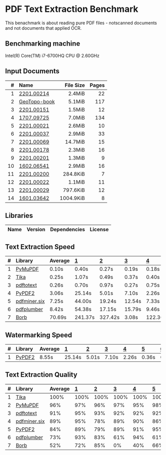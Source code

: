 # PDF Text Extraction Benchmark
This benachmark is about reading pure PDF files - notscanned documents and not documents that applied OCR.

## Benchmarking machine
 Intel(R) Core(TM) i7-6700HQ CPU @ 2.60GHz

## Input Documents
| #  |                                               Name                                               | File Size | Pages |
| -: | :----------------------------------------------------------------------------------------------- | --------: | ----: |
|  1 | [2201.00214](https://arxiv.org/pdf/2201.00214.pdf)                                               |    2.4MiB |    22 |
|  2 | [GeoTopo-book](https://github.com/py-pdf/sample-files/raw/main/009-pdflatex-geotopo/GeoTopo.pdf) |    5.1MiB |   117 |
|  3 | [2201.00151](https://arxiv.org/pdf/2201.00151.pdf)                                               |    1.5MiB |    12 |
|  4 | [1707.09725](https://arxiv.org/pdf/1707.09725.pdf)                                               |    7.0MiB |   134 |
|  5 | [2201.00021](https://arxiv.org/pdf/2201.00021.pdf)                                               |    2.6MiB |    10 |
|  6 | [2201.00037](https://arxiv.org/pdf/2201.00037.pdf)                                               |    2.9MiB |    33 |
|  7 | [2201.00069](https://arxiv.org/pdf/2201.00069.pdf)                                               |   14.7MiB |    15 |
|  8 | [2201.00178](https://arxiv.org/pdf/2201.00178.pdf)                                               |    2.3MiB |    16 |
|  9 | [2201.00201](https://arxiv.org/pdf/2201.00201.pdf)                                               |    1.3MiB |     9 |
| 10 | [1602.06541](https://arxiv.org/pdf/1602.06541.pdf)                                               |    2.9MiB |    16 |
| 11 | [2201.00200](https://arxiv.org/pdf/2201.00200.pdf)                                               |  284.8KiB |     7 |
| 12 | [2201.00022](https://arxiv.org/pdf/2201.00022.pdf)                                               |    1.1MiB |    11 |
| 13 | [2201.00029](https://arxiv.org/pdf/2201.00029.pdf)                                               |  797.6KiB |    12 |
| 14 | [1601.03642](https://arxiv.org/pdf/1601.03642.pdf)                                               | 1004.9KiB |     8 |

## Libraries
| Name | Version | Dependencies | License |
| ---: | :------ | -----------: | ------: |


## Text Extraction Speed

| #  |                          Library                          | Average | [   1   ](https://arxiv.org/pdf/2201.00214.pdf) | [   2   ](https://github.com/py-pdf/sample-files/raw/main/009-pdflatex-geotopo/GeoTopo.pdf) | [   3   ](https://arxiv.org/pdf/2201.00151.pdf) | [   4   ](https://arxiv.org/pdf/1707.09725.pdf) | [   5   ](https://arxiv.org/pdf/2201.00021.pdf) | [   6   ](https://arxiv.org/pdf/2201.00037.pdf) | [   7   ](https://arxiv.org/pdf/2201.00069.pdf) | [   8   ](https://arxiv.org/pdf/2201.00178.pdf) | [   9   ](https://arxiv.org/pdf/2201.00201.pdf) | [  10   ](https://arxiv.org/pdf/1602.06541.pdf) | [  11   ](https://arxiv.org/pdf/2201.00200.pdf) | [  12   ](https://arxiv.org/pdf/2201.00022.pdf) | [  13   ](https://arxiv.org/pdf/2201.00029.pdf) | [  14   ](https://arxiv.org/pdf/1601.03642.pdf) |
| :- | :-------------------------------------------------------- | :------ | :---------------------------------------------- | :------------------------------------------------------------------------------------------ | :---------------------------------------------- | :---------------------------------------------- | :---------------------------------------------- | :---------------------------------------------- | :---------------------------------------------- | :---------------------------------------------- | :---------------------------------------------- | :---------------------------------------------- | :---------------------------------------------- | :---------------------------------------------- | :---------------------------------------------- | :---------------------------------------------- |
| 1  | [PyMuPDF        ](https://pypi.org/project/PyMuPDF/)      |   0.10s | 0.40s                                           | 0.27s                                                                                       | 0.19s                                           | 0.18s                                           | 0.04s                                           | 0.09s                                           | 0.04s                                           | 0.04s                                           | 0.04s                                           | 0.05s                                           | 0.03s                                           | 0.04s                                           | 0.02s                                           | 0.02s                                           |
| 2  | [Tika           ](https://pypi.org/project/tika/)         |   0.25s | 1.07s                                           | 0.49s                                                                                       | 0.37s                                           | 0.40s                                           | 0.09s                                           | 0.24s                                           | 0.15s                                           | 0.12s                                           | 0.09s                                           | 0.11s                                           | 0.07s                                           | 0.08s                                           | 0.22s                                           | 0.05s                                           |
| 3  | [pdftotext      ](https://pypi.org/project/pdftotext/)    |   0.26s | 0.70s                                           | 0.97s                                                                                       | 0.27s                                           | 0.75s                                           | 0.08s                                           | 0.22s                                           | 0.17s                                           | 0.12s                                           | 0.06s                                           | 0.10s                                           | 0.06s                                           | 0.08s                                           | 0.03s                                           | 0.04s                                           |
| 4  | [PyPDF2         ](https://pypi.org/project/PyPDF2/)       |   3.06s | 25.14s                                          | 5.01s                                                                                       | 7.10s                                           | 2.26s                                           | 0.36s                                           | 0.63s                                           | 0.42s                                           | 0.44s                                           | 0.26s                                           | 0.57s                                           | 0.17s                                           | 0.27s                                           | 0.00s                                           | 0.15s                                           |
| 5  | [pdfminer.six   ](https://pypi.org/project/pdfminer.six/) |   7.25s | 44.00s                                          | 19.24s                                                                                      | 12.54s                                          | 7.33s                                           | 1.89s                                           | 3.78s                                           | 1.57s                                           | 2.30s                                           | 1.21s                                           | 2.19s                                           | 1.69s                                           | 1.90s                                           | 0.85s                                           | 1.01s                                           |
| 6  | [pdfplumber     ](https://pypi.org/project/pdfplumber/)   |   8.42s | 54.38s                                          | 17.15s                                                                                      | 15.79s                                          | 9.46s                                           | 2.66s                                           | 3.79s                                           | 2.24s                                           | 1.76s                                           | 1.99s                                           | 2.92s                                           | 2.20s                                           | 1.57s                                           | 1.10s                                           | 0.93s                                           |
| 7  | [Borb           ](https://pypi.org/project/borb/)         |  70.69s | 241.37s                                         | 327.42s                                                                                     | 3.08s                                           | 122.36s                                         | 29.08s                                          | 33.80s                                          | 109.68s                                         | 30.45s                                          | 25.17s                                          | 12.45s                                          | 9.09s                                           | 33.97s                                          | 7.19s                                           | 4.54s                                           |


## Watermarking Speed

| #  |                       Library                       | Average | [   1   ](https://arxiv.org/pdf/2201.00214.pdf) | [   2   ](https://github.com/py-pdf/sample-files/raw/main/009-pdflatex-geotopo/GeoTopo.pdf) | [   3   ](https://arxiv.org/pdf/2201.00151.pdf) | [   4   ](https://arxiv.org/pdf/1707.09725.pdf) | [   5   ](https://arxiv.org/pdf/2201.00021.pdf) | [   6   ](https://arxiv.org/pdf/2201.00037.pdf) | [   7   ](https://arxiv.org/pdf/2201.00069.pdf) | [   8   ](https://arxiv.org/pdf/2201.00178.pdf) | [   9   ](https://arxiv.org/pdf/2201.00201.pdf) | [  10   ](https://arxiv.org/pdf/1602.06541.pdf) | [  11   ](https://arxiv.org/pdf/2201.00200.pdf) | [  12   ](https://arxiv.org/pdf/2201.00022.pdf) | [  13   ](https://arxiv.org/pdf/2201.00029.pdf) | [  14   ](https://arxiv.org/pdf/1601.03642.pdf) |
| :- | :-------------------------------------------------- | :------ | :---------------------------------------------- | :------------------------------------------------------------------------------------------ | :---------------------------------------------- | :---------------------------------------------- | :---------------------------------------------- | :---------------------------------------------- | :---------------------------------------------- | :---------------------------------------------- | :---------------------------------------------- | :---------------------------------------------- | :---------------------------------------------- | :---------------------------------------------- | :---------------------------------------------- | :---------------------------------------------- |
| 1  | [PyPDF2         ](https://pypi.org/project/PyPDF2/) |   8.55s | 25.14s                                          | 5.01s                                                                                       | 7.10s                                           | 2.26s                                           | 0.36s                                           | 0.63s                                           | 0.42s                                           | 0.44s                                           | 0.26s                                           | 0.57s                                           | 0.17s                                           | 0.27s                                           | 0.00s                                           | 0.15s                                           |

## Text Extraction Quality

| #  |                          Library                          | Average | [   1   ](https://arxiv.org/pdf/2201.00214.pdf) | [   2   ](https://github.com/py-pdf/sample-files/raw/main/009-pdflatex-geotopo/GeoTopo.pdf) | [   3   ](https://arxiv.org/pdf/2201.00151.pdf) | [   4   ](https://arxiv.org/pdf/1707.09725.pdf) | [   5   ](https://arxiv.org/pdf/2201.00021.pdf) | [   6   ](https://arxiv.org/pdf/2201.00037.pdf) | [   7   ](https://arxiv.org/pdf/2201.00069.pdf) | [   8   ](https://arxiv.org/pdf/2201.00178.pdf) | [   9   ](https://arxiv.org/pdf/2201.00201.pdf) | [  10   ](https://arxiv.org/pdf/1602.06541.pdf) | [  11   ](https://arxiv.org/pdf/2201.00200.pdf) | [  12   ](https://arxiv.org/pdf/2201.00022.pdf) | [  13   ](https://arxiv.org/pdf/2201.00029.pdf) | [  14   ](https://arxiv.org/pdf/1601.03642.pdf) |
| :- | :-------------------------------------------------------- | :------ | :---------------------------------------------- | :------------------------------------------------------------------------------------------ | :---------------------------------------------- | :---------------------------------------------- | :---------------------------------------------- | :---------------------------------------------- | :---------------------------------------------- | :---------------------------------------------- | :---------------------------------------------- | :---------------------------------------------- | :---------------------------------------------- | :---------------------------------------------- | :---------------------------------------------- | :---------------------------------------------- |
| 1  | [Tika           ](https://pypi.org/project/tika/)         | 100%    | 100%                                            | 100%                                                                                        | 100%                                            | 100%                                            | 100%                                            | 100%                                            | 100%                                            | 100%                                            | 100%                                            | 100%                                            | 100%                                            | 100%                                            |  99%                                            | 100%                                            |
| 2  | [PyMuPDF        ](https://pypi.org/project/PyMuPDF/)      |  96%    |  97%                                            |  96%                                                                                        |  97%                                            |  95%                                            |  98%                                            |  97%                                            |  93%                                            |  95%                                            |  99%                                            |  92%                                            |  98%                                            |  94%                                            |  98%                                            |  95%                                            |
| 3  | [pdftotext      ](https://pypi.org/project/pdftotext/)    |  91%    |  95%                                            |  93%                                                                                        |  92%                                            |  92%                                            |  92%                                            |  96%                                            |  90%                                            |  93%                                            |  97%                                            |  78%                                            |  94%                                            |  92%                                            |  96%                                            |  77%                                            |
| 4  | [pdfminer.six   ](https://pypi.org/project/pdfminer.six/) |  89%    |  95%                                            |  78%                                                                                        |  89%                                            |  90%                                            |  86%                                            |  94%                                            |  90%                                            |  90%                                            |  92%                                            |  87%                                            |  94%                                            |  83%                                            |  97%                                            |  83%                                            |
| 5  | [PyPDF2         ](https://pypi.org/project/PyPDF2/)       |  84%    |  89%                                            |  79%                                                                                        |  89%                                            |  91%                                            |  95%                                            |  92%                                            |  90%                                            |  89%                                            |  97%                                            |  90%                                            |  97%                                            |  91%                                            |   0%                                            |  94%                                            |
| 6  | [pdfplumber     ](https://pypi.org/project/pdfplumber/)   |  73%    |  93%                                            |  83%                                                                                        |  61%                                            |  94%                                            |  61%                                            |  94%                                            |  58%                                            |  86%                                            |  57%                                            |  55%                                            |  67%                                            |  57%                                            |  97%                                            |  65%                                            |
| 7  | [Borb           ](https://pypi.org/project/borb/)         |  52%    |  72%                                            |  85%                                                                                        |   0%                                            |  40%                                            |  66%                                            |  95%                                            |   0%                                            |  62%                                            |  70%                                            |  54%                                            |  75%                                            |  50%                                            |   0%                                            |  62%                                            |
